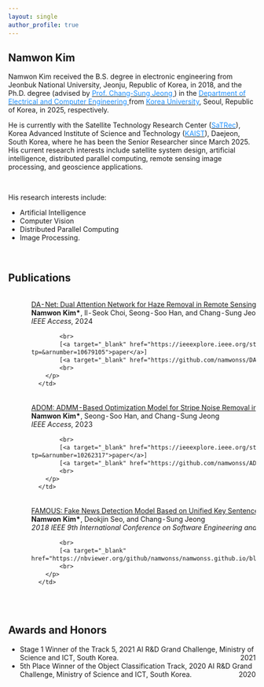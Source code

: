 ```yaml
---
layout: single
author_profile: true
---
```


<h2>Namwon Kim</h2>

Namwon Kim received the B.S. degree in electronic engineering from Jeonbuk National University, Jeonju, Republic of Korea, in 2018, and the Ph.D. degree (advised by [<font color='dodgerblue'> Prof. Chang-Sung Jeong </font>](https://koreauniv.pure.elsevier.com/en/persons/chang-sung-jeong)) in the [<font color='dodgerblue'> Department of Electrical and Computer Engineering </font>](https://ee.korea.ac.kr/eng/main/main.html) from [<font color='dodgerblue'> Korea University</font>](https://www.korea.edu/), Seoul, Republic of Korea, in 2025, respectively.

He is currently with the Satellite Technology Research Center ([<font color='dodgerblue'>SaTRec</font>](https://satrec.kaist.ac.kr/)), Korea Advanced Institute of Science and Technology ([<font color='dodgerblue'>KAIST</font>](https://www.kaist.ac.kr/en/)), Daejeon, South Korea, where he has been the Senior Researcher since March 2025. His current research interests include satellite system design, artificial intelligence, distributed parallel computing, remote sensing image processing, and geoscience applications.

<br/>

His research interests include:
- Artificial Intelligence
- Computer Vision
- Distributed Parallel Computing
- Image Processing.

<br/>

<h2>Publications</h2>
<table style="width:100%;border:0px;border-spacing:0px;border-collapse:separate;margin-right:auto;margin-left:auto;">
  <tbody>
  <!--             DA-Net-->
  <tr>
      <td style="padding:20px;width:35%;vertical-align:middle">
          <img src='images/DA-Net.png' width="250">
      </td>
      <td width="75%" valign="middle">
        <p>
            <a target="_blank" href="https://ieeexplore.ieee.org/document/10679105">
                <papertitle>
                  DA-Net: Dual Attention Network for Haze Removal in Remote Sensing Image
                </papertitle>
            </a>
            <br>
            <b>Namwon Kim*</b>, Il-Seok Choi, Seong-Soo Han, and Chang-Sung Jeong
            <br>
            <em>IEEE Access</em>, 2024

            <br>
            [<a target="_blank" href="https://ieeexplore.ieee.org/stamp/stamp.jsp?tp=&arnumber=10679105">paper</a>]
            [<a target="_blank" href="https://github.com/namwonss/DA-Net">code</a>]
            <br>
        </p>
      </td>
  </tr>
  <!--             ADOM-->
  <tr>
      <td style="padding:20px;width:35%;vertical-align:middle">
          <img src='images/adom.png' width="250">
      </td>
      <td width="75%" valign="middle">
        <p>
            <a target="_blank" href="https://ieeexplore.ieee.org/document/10262317">
                <papertitle>
                  ADOM: ADMM-Based Optimization Model for Stripe Noise Removal in Remote Sensing Image
                </papertitle>
            </a>
            <br>
            <b>Namwon Kim*</b>, Seong-Soo Han, and Chang-Sung Jeong
            <br>
            <em>IEEE Access</em>, 2023

            <br>
            [<a target="_blank" href="https://ieeexplore.ieee.org/stamp/stamp.jsp?tp=&arnumber=10262317">paper</a>]
            [<a target="_blank" href="https://github.com/namwonss/ADOM">code</a>]
            <br>
        </p>
      </td>
  </tr>
  <!--             FAMOUS-->
  <tr>
      <td style="padding:20px;width:35%;vertical-align:middle">
          <img src='images/FAMOUS.png' width="250">
      </td>
      <td width="75%" valign="middle">
        <p>
            <a target="_blank" href="https://ieeexplore.ieee.org/document/8663864">
                <papertitle>
                  FAMOUS: Fake News Detection Model Based on Unified Key Sentence Information
                </papertitle>
            </a>
            <br>
            <b>Namwon Kim*</b>, Deokjin Seo, and Chang-Sung Jeong
            <br>
            <em>2018 IEEE 9th International Conference on Software Engineering and Service Science (ICSESS)</em>, 2018

            <br>
            [<a target="_blank" href="https://nbviewer.org/github/namwonss/namwonss.github.io/blob/master/images/famous.pdf">paper</a>]
            <br>
        </p>
      </td>
  </tr>

  </tbody>
</table>

<br/>

<h2>Awards and Honors</h2>
<table style="width:100%;border:0px;border-spacing:0px;border-collapse:separate;margin-right:auto;margin-left:auto;">
    <tbody>
    <tr>
        <ul>
            <li>
                Stage 1 Winner of the Track 5, 2021 AI R&D Grand Challenge, Ministry of Science and ICT, South Korea.
                <div style="float:right; text-align:right">2021</div>
            </li>
            <li>
                5th Place Winner of the Object Classification Track, 2020 AI R&D Grand Challenge, Ministry of Science and ICT, South Korea.
                <div style="float:right; text-align:right">2020</div>
            </li>
        </ul>
    </tr>
    </tbody>
</table>
    



<br/><br/><br/><br/>

<script type="text/javascript" id="clustrmaps" src="//cdn.clustrmaps.com/map_v2.js?cl=2d78ad&w=500&t=tt&d=9n7XmY2J_uslkPyd-OJqi7ZPT-U-vdL-bqFJ1LKAZEI&co=ffffff&ct=000000"></script>

